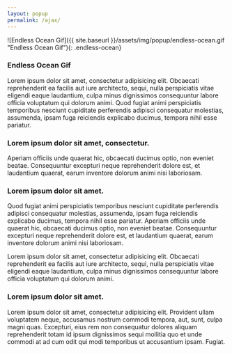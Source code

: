 ```yaml
---
layout: popup
permalink: /ajax/
---
```


![Endless Ocean Gif]({{ site.baseurl }}/assets/img/popup/endless-ocean.gif "Endless Ocean Gif"){: .endless-ocean}

### Endless Ocean Gif

Lorem ipsum dolor sit amet, consectetur adipisicing elit. Obcaecati reprehenderit ea facilis aut iure architecto, sequi, nulla perspiciatis vitae eligendi eaque laudantium, culpa minus dignissimos consequuntur labore officia voluptatum qui dolorum animi. Quod fugiat animi perspiciatis temporibus nesciunt cupiditate perferendis adipisci consequatur molestias, assumenda, ipsam fuga reiciendis explicabo ducimus, tempora nihil esse pariatur. 

### Lorem ipsum dolor sit amet, consectetur.

Aperiam officiis unde quaerat hic, obcaecati ducimus optio, non eveniet beatae. Consequuntur excepturi neque reprehenderit dolore est, et laudantium quaerat, earum inventore dolorum animi nisi laboriosam.

### Lorem ipsum dolor sit amet.

Quod fugiat animi perspiciatis temporibus nesciunt cupiditate perferendis adipisci consequatur molestias, assumenda, ipsam fuga reiciendis explicabo ducimus, tempora nihil esse pariatur. Aperiam officiis unde quaerat hic, obcaecati ducimus optio, non eveniet beatae. Consequuntur excepturi neque reprehenderit dolore est, et laudantium quaerat, earum inventore dolorum animi nisi laboriosam.

Lorem ipsum dolor sit amet, consectetur adipisicing elit. Obcaecati reprehenderit ea facilis aut iure architecto, sequi, nulla perspiciatis vitae eligendi eaque laudantium, culpa minus dignissimos consequuntur labore officia voluptatum qui dolorum animi. 

### Lorem ipsum dolor sit amet.

Lorem ipsum dolor sit amet, consectetur adipisicing elit. Provident ullam voluptatem neque, accusamus nostrum commodi tempora, aut, sunt, culpa magni quas. Excepturi, eius rem non consequatur dolores aliquam reprehenderit totam id ipsum dignissimos sequi mollitia quo et unde commodi at ad cum odit qui modi temporibus ut accusantium ipsam. Fugiat.
